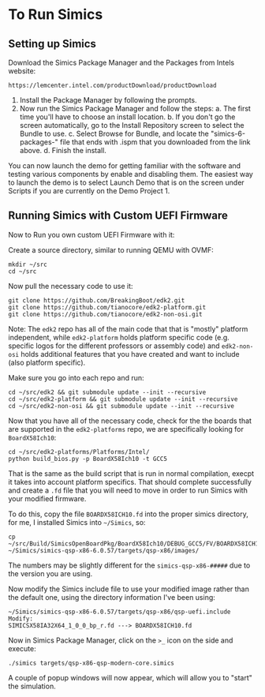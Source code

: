 # To Run Simics

## Setting up Simics
Download the Simics Package Manager and the Packages from Intels website:
```
https://lemcenter.intel.com/productDownload/productDownload
```
1. Install the Package Manager by following the prompts.
2. Now run the Simics Package Manager and follow the steps:
a. The first time you'll have to choose an install location.
b. If you don't go the screen automatically, go to the Install Repository screen to select the Bundle to use.
c. Select Browse for Bundle, and locate the "simics-6-packages-" file that ends with .ispm that you downloaded from the link above.
d. Finish the install.

You can now launch the demo for getting familiar with the software and testing various components by enable and disabling them. The easiest way to launch the demo is to select Launch Demo that is on the screen under Scripts if you are currently on the Demo Project 1.

## Running Simics with Custom UEFI Firmware

Now to Run you own custom UEFI Firmware with it:

Create a source directory, similar to running QEMU with OVMF:
```
mkdir ~/src
cd ~/src
```
Now pull the necessary code to use it:
```
git clone https://github.com/BreakingBoot/edk2.git
git clone https://github.com/tianocore/edk2-platform.git
git clone https://github.com/tianocore/edk2-non-osi.git
```
Note: The `edk2` repo has all of the main code that that is "mostly" platform independent, while `edk2-platform` holds platform specific code (e.g. specific logos for the different professors or assembly code) and `edk2-non-osi` holds additional features that you have created and want to include (also platform specific).

Make sure you go into each repo and run:
```
cd ~/src/edk2 && git submodule update --init --recursive
cd ~/src/edk2-platform && git submodule update --init --recursive
cd ~/src/edk2-non-osi && git submodule update --init --recursive
```
Now that you have all of the necessary code, check for the the boards that are supported in the `edk2-platforms` repo, we are specifically looking for `BoardX58Ich10`:
```
cd ~/src/edk2-platforms/Platforms/Intel/
python build_bios.py -p BoardX58Ich10 -t GCC5
```
That is the same as the build script that is run in normal compilation, execpt it takes into account platform specifics. That should complete successfully and create a `.fd` file that you will need to move in order to run Simics with your modified firmware.


To do this, copy the file `BOARDX58ICH10.fd` into the proper simics directory, for me, I installed Simics into `~/Simics`, so:
```
cp ~/src/Build/SimicsOpenBoardPkg/BoardX58Ich10/DEBUG_GCC5/FV/BOARDX58ICH10.fd ~/Simics/simics-qsp-x86-6.0.57/targets/qsp-x86/images/
```
The numbers may be slightly different for the `simics-qsp-x86-#####` due to the version you are using.

Now modify the Simics include file to use your modified image rather than the default one, using the directory information I've been using:

```
~/Simics/simics-qsp-x86-6.0.57/targets/qsp-x86/qsp-uefi.include
Modify:
SIMICSX58IA32X64_1_0_0_bp_r.fd ---> BOARDX58ICH10.fd
```
Now in Simics Package Manager, click on the `>_` icon on the side and execute:
```
./simics targets/qsp-x86-qsp-modern-core.simics
```
A couple of popup windows will now appear, which will allow you to "start" the simulation.
